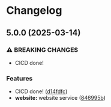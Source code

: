 # Changelog

## 5.0.0 (2025-03-14)


### ⚠ BREAKING CHANGES

* CICD done!

### Features

* CICD done! ([d14fdfc](https://github.com/doper1/POK/commit/d14fdfc85bcb769e77032392773eda073b1a90be))
* **website:** website service ([846995b](https://github.com/doper1/POK/commit/846995bd4342051fd18ec549aec12dbc0f75de98))
